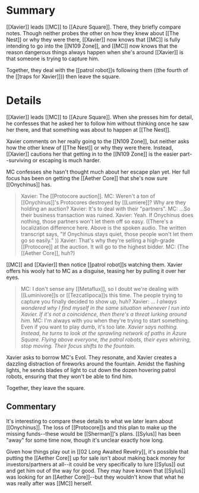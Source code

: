 # Summary
[[Xavier]] leads [[MC]] to [[Azure Square]]. There, they briefly compare notes. Though neither probes the other on how they knew about [[The Nest]] or why they were there, [[Xavier]] now knows that [[MC]] is fully intending to go into the [[N109 Zone]], and [[MC]] now knows that the reason dangerous things always happen when she's around [[Xavier]] is that someone is trying to capture him.

Together, they deal with the [[patrol robot]]s following them ((the fourth of the [[traps for Xavier]])) then leave the square.

# Details
[[Xavier]] leads [[MC]] to [[Azure Square]]. When she presses him for detail, he confesses that he asked her to follow him without thinking once he saw her there, and that something was about to happen at [[The Nest]].

Xavier comments on her really going to the [[N109 Zone]], but neither asks how the other knew of [[The Nest]] or why they were there. Instead, [[Xavier]] cautions her that getting in to the [[N109 Zone]] is the easier part--surviving or escaping is much harder.

MC confesses she hasn't thought much about her escape plan yet. Her full focus has been on getting the [[Aether Core]] that she's now sure [[Onychinus]] has.

> Xavier: The [[Protocore auction]].
> MC: Weren't a ton of [[Onychinus]]'s Protocores destroyed by [[Lumiere]]? Why are they holding an auction?
> Xavier: It's to deal with their "partners".
> MC: ...So their business transaction was ruined.
> Xavier: Yeah. If Onychinus does nothing, those partners won't let them off so easy.
> 	((There's a localization difference here. Above is the spoken audio. The written transcript says, "If Onychinus stays quiet, those people won't let them go so easily." ))
> Xavier: That's why they're selling a high-grade [[Protocore]] at the auction. It will go to the highest bidder.
> MC: (The [[Aether Core]], huh?)

[[MC]] and [[Xavier]] then notice [[patrol robot]]s watching them. Xavier offers his wooly hat to MC as a disguise, teasing her by pulling it over her eyes.

> MC: I don't sense any [[Metaflux]], so I doubt we're dealing with [[Luminivore]]s or [[Tezcatlipoca]]s this time. The people trying to capture you finally decided to show up, huh?
> Xavier: ...
> *I always wondered why I find myself in the same situation whenever I run into Xavier. If it's not a coincidence, then there's a threat lurking around him.*
> MC: I'm always with you when they're trying to start something. Even if you want to play dumb, it's too late.
> *Xavier says nothing. Instead, he turns to look at the sprawling network of paths in Azure Square. Flying above everyone, the patrol robots, their eyes whirring, stop moving. Their focus shifts to the fountain.*

Xavier asks to borrow MC's Evol. They resonate, and Xavier creates a dazzling distraction of fireworks around the fountain. Amidst the flashing lights, he sends blades of light to cut down the dozen hovering patrol robots, ensuring that they won't be able to find him.

Together, they leave the square.

## Commentary
It's interesting to compare these details to what we later learn about [[Onychinus]]. The loss of [[Protocore]]s and this plan to make up the missing funds--these would be [[Sherman]]'s plans. [[Sylus]] has been "away" for some time now, though it's unclear exactly how long.

Given how things play out in [[02 Long Awaited Revelry]], it's possible that putting the [[Aether Core]] up for sale isn't about making back money for investors/partners at all--it could be very specifically to lure [[Sylus]] out and get him out of the way for good. They may have known that [[Sylus]] was looking for an [[Aether Core]]--but they wouldn't know that what he was really after was [[MC]] herself.